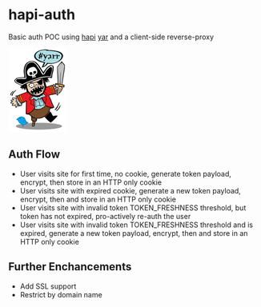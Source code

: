# hapi-auth
Basic auth POC using [hapi](https://github.com/hapijs) [yar](https://github.com/hapijs/yar) and a client-side reverse-proxy

![Hapi-auth](image/pirate.jpg)

## Auth Flow
* User visits site for first time, no cookie, generate token payload, encrypt, then store in an HTTP only cookie
* User visits site with expired cookie, generate a new token payload, encrypt, then and store in an HTTP only cookie
* User visits site with invalid token TOKEN_FRESHNESS threshold, but token has not expired, pro-actively re-auth the user
* User visits site with invalid token TOKEN_FRESHNESS threshold and is expired, generate a new token payload, encrypt, then and store in an HTTP only cookie

## Further Enchancements
* Add SSL support
* Restrict by domain name
